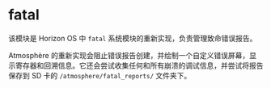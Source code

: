 # fatal
该模块是 Horizon OS 中 `fatal` 系统模块的重新实现，负责管理致命错误报告。

Atmosphère 的重新实现会阻止错误报告创建，并绘制一个自定义错误屏幕，显示寄存器和回溯信息。它还会尝试收集任何和所有崩溃的调试信息，并尝试将报告保存到 SD 卡的 `/atmosphere/fatal_reports/` 文件夹下。

